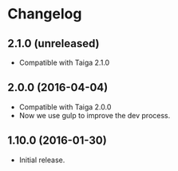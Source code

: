 # Changelog #


## 2.1.0 (unreleased)
- Compatible with Taiga 2.1.0


## 2.0.0 (2016-04-04)
- Compatible with Taiga 2.0.0
- Now we use gulp to improve the dev process.


## 1.10.0 (2016-01-30)
- Initial release.
